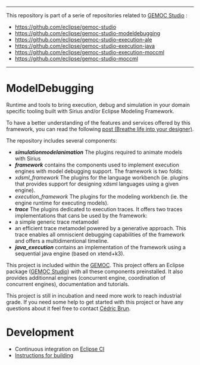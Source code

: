 -------------
This repository is part of a serie of repositories related to [GEMOC Studio](http://eclipse.org/gemoc) :
- https://github.com/eclipse/gemoc-studio
- https://github.com/eclipse/gemoc-studio-modeldebugging
- https://github.com/eclipse/gemoc-studio-execution-ale
- https://github.com/eclipse/gemoc-studio-execution-java
- https://github.com/eclipse/gemoc-studio-execution-moccml
- https://github.com/eclipse/gemoc-studio-moccml
-------------

# ModelDebugging


Runtime and tools to bring execution, debug and simulation in your domain specific tooling built with Sirius and/or Eclipse Modeling Framework.

To have a better understanding of the features and services offered by this framework, you can read the following [post (Breathe life into your designer)](http://gemoc.org/breathe-life-into-your-designer/).

The repository includes several components:
- ___simulationmodelanimation___ The plugins required to animate models with Sirius
- ___framework___ contains the components used to implement execution engines with model debugging support. The framework is two folds: 
 - *xdsml_framework* The plugins for the language workbench (ie. plugins that provides support for designing xdsml languages using a given engine). 
 - *execution_framework* The plugins for the modeling workbench (ie. the engine runtime for executing models).
- ___trace___ The plugins dedicated to execution traces. It offers two traces implementations that cans be used by the framework:
 - a simple generic trace metamodel 
 - an efficient trace metamodel powered by a generative approach. This trace enables all omniscient debugging capabilities of the framework and offers a multidimentional timeline.
- ___java_execution___ contains an implementation of the framework using a sequential java engine (based on xtend+k3). 

This project is included within the [GEMOC](http://gemoc.org/ "GEMOC Homepage"). This project offers an Eclipse package ([GEMOC Studio](http://gemoc.org/studio-download/)) with all these components preinstalled. It also provides additionnal engines (concurrent engine, coordination of concurrent engines), documentation and tutorials.



This project is still in incubation and need more work to reach industrial grade. If you need some help to get started with this project or have any questions about it feel free to contact [Cédric Brun](mailto:cedric.brun@obeo.fr).

# Development
- Continuous integration on [Eclipse CI](https://ci.eclipse.org/gemoc/job/gemoc-studio/)
- [Instructions for building](https://github.com/eclipse/gemoc-studio/tree/master/dev_support/full_compilation)

